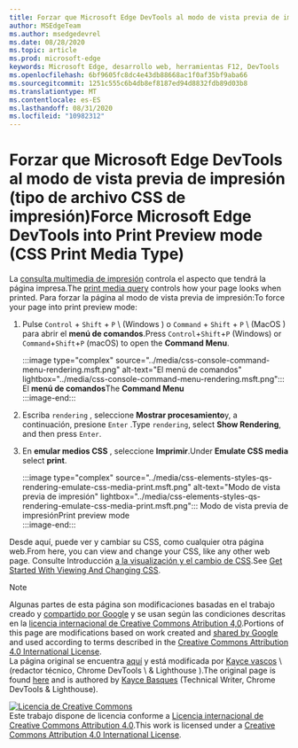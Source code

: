 ```yaml
---
title: Forzar que Microsoft Edge DevTools al modo de vista previa de impresión (tipo de archivo CSS de impresión)
author: MSEdgeTeam
ms.author: msedgedevrel
ms.date: 08/28/2020
ms.topic: article
ms.prod: microsoft-edge
keywords: Microsoft Edge, desarrollo web, herramientas F12, DevTools
ms.openlocfilehash: 6bf9605fc8dc4e43db88668ac1f0af35bf9aba66
ms.sourcegitcommit: 1251c555c6b4db8ef8187ed94d8832fdb89d03b8
ms.translationtype: MT
ms.contentlocale: es-ES
ms.lasthandoff: 08/31/2020
ms.locfileid: "10982312"
---
```

<!-- Copyright Kayce Basques 

   Licensed under the Apache License, Version 2.0 (the "License");
   you may not use this file except in compliance with the License.
   You may obtain a copy of the License at

       https://www.apache.org/licenses/LICENSE-2.0

   Unless required by applicable law or agreed to in writing, software
   distributed under the License is distributed on an "AS IS" BASIS,
   WITHOUT WARRANTIES OR CONDITIONS OF ANY KIND, either express or implied.
   See the License for the specific language governing permissions and
   limitations under the License.  -->





# <span data-ttu-id="3c068-103">Forzar que Microsoft Edge DevTools al modo de vista previa de impresión (tipo de archivo CSS de impresión)</span><span class="sxs-lookup"><span data-stu-id="3c068-103">Force Microsoft Edge DevTools into Print Preview mode (CSS Print Media Type)</span></span>   



<span data-ttu-id="3c068-104">La [consulta multimedia de impresión][MDNUsingMediaQueries] controla el aspecto que tendrá la página impresa.</span><span class="sxs-lookup"><span data-stu-id="3c068-104">The [print media query][MDNUsingMediaQueries] controls how your page looks when printed.</span></span>  <span data-ttu-id="3c068-105">Para forzar la página al modo de vista previa de impresión:</span><span class="sxs-lookup"><span data-stu-id="3c068-105">To force your page into print preview mode:</span></span>  

1.  <span data-ttu-id="3c068-106">Pulse `Control` + `Shift` + `P` \ (Windows \) o `Command` + `Shift` + `P` \ (MacOS \) para abrir el **menú de comandos**.</span><span class="sxs-lookup"><span data-stu-id="3c068-106">Press `Control`+`Shift`+`P` \(Windows\) or `Command`+`Shift`+`P` \(macOS\) to open the **Command Menu**.</span></span>  
    
    :::image type="complex" source="../media/css-console-command-menu-rendering.msft.png" alt-text="El menú de comandos" lightbox="../media/css-console-command-menu-rendering.msft.png":::
       <span data-ttu-id="3c068-108">El **menú de comandos**</span><span class="sxs-lookup"><span data-stu-id="3c068-108">The **Command Menu**</span></span>  
    :::image-end:::  
    
1.  <span data-ttu-id="3c068-109">Escriba `rendering` , seleccione **Mostrar procesamiento**y, a continuación, presione `Enter` .</span><span class="sxs-lookup"><span data-stu-id="3c068-109">Type `rendering`, select **Show Rendering**, and then press `Enter`.</span></span>  
1.  <span data-ttu-id="3c068-110">En **emular medios CSS** , seleccione **Imprimir**.</span><span class="sxs-lookup"><span data-stu-id="3c068-110">Under **Emulate CSS media** select **print**.</span></span>  
    
    :::image type="complex" source="../media/css-elements-styles-qs-rendering-emulate-css-media-print.msft.png" alt-text="Modo de vista previa de impresión" lightbox="../media/css-elements-styles-qs-rendering-emulate-css-media-print.msft.png":::
       <span data-ttu-id="3c068-112">Modo de vista previa de impresión</span><span class="sxs-lookup"><span data-stu-id="3c068-112">Print preview mode</span></span>  
    :::image-end:::  
    
<span data-ttu-id="3c068-113">Desde aquí, puede ver y cambiar su CSS, como cualquier otra página web.</span><span class="sxs-lookup"><span data-stu-id="3c068-113">From here, you can view and change your CSS, like any other web page.</span></span>  <span data-ttu-id="3c068-114">Consulte Introducción [a la visualización y el cambio de CSS][DevToolsCSSGetStarted].</span><span class="sxs-lookup"><span data-stu-id="3c068-114">See [Get Started With Viewing And Changing CSS][DevToolsCSSGetStarted].</span></span>  

<!--  
 


-->  

<!-- links -->  

[MicrosoftEdgeDevTools]: ../../devtools-guide-chromium.md "Herramientas para desarrolladores de Microsoft Edge (cromo) | Microsoft docs"  
[DevToolsCSSGetStarted]: ./index.md "Introducción a la visualización y el cambio de CSS | Microsoft docs"  

[MDNUsingMediaQueries]: https://developer.mozilla.org/docs/Web/CSS/Media_Queries/Using_media_queries "Usar consultas multimedia | MDN"  

> [!NOTE]
> <span data-ttu-id="3c068-118">Algunas partes de esta página son modificaciones basadas en el trabajo creado y [compartido por Google][GoogleSitePolicies] y se usan según las condiciones descritas en la [licencia internacional de Creative Commons Atribution 4,0][CCA4IL].</span><span class="sxs-lookup"><span data-stu-id="3c068-118">Portions of this page are modifications based on work created and [shared by Google][GoogleSitePolicies] and used according to terms described in the [Creative Commons Attribution 4.0 International License][CCA4IL].</span></span>  
> <span data-ttu-id="3c068-119">La página original se encuentra [aquí](https://developers.google.com/web/tools/chrome-devtools/css/print-preview) y está modificada por [Kayce vascos][KayceBasques] \ (redactor técnico, Chrome DevTools \ & Lighthouse \).</span><span class="sxs-lookup"><span data-stu-id="3c068-119">The original page is found [here](https://developers.google.com/web/tools/chrome-devtools/css/print-preview) and is authored by [Kayce Basques][KayceBasques] \(Technical Writer, Chrome DevTools \& Lighthouse\).</span></span>  

[![Licencia de Creative Commons][CCby4Image]][CCA4IL]  
<span data-ttu-id="3c068-121">Este trabajo dispone de licencia conforme a [Licencia internacional de Creative Commons Attribution 4.0][CCA4IL].</span><span class="sxs-lookup"><span data-stu-id="3c068-121">This work is licensed under a [Creative Commons Attribution 4.0 International License][CCA4IL].</span></span>  

[CCA4IL]: https://creativecommons.org/licenses/by/4.0  
[CCby4Image]: https://i.creativecommons.org/l/by/4.0/88x31.png  
[GoogleSitePolicies]: https://developers.google.com/terms/site-policies  
[KayceBasques]: https://developers.google.com/web/resources/contributors/kaycebasques  
